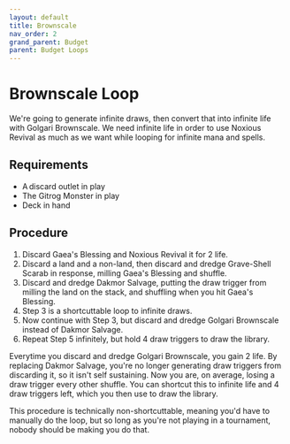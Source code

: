 ```yaml
---
layout: default
title: Brownscale
nav_order: 2
grand_parent: Budget
parent: Budget Loops
---
```


# Brownscale Loop

We're going to generate infinite draws, then convert that into infinite life with Golgari Brownscale. We need infinite life in order to use Noxious Revival as much as we want while looping for infinite mana and spells.

## Requirements

* A discard outlet in play
* The Gitrog Monster in play
* Deck in hand

## Procedure

1. Discard Gaea's Blessing and Noxious Revival it for 2 life.
1. Discard a land and a non-land, then discard and dredge Grave-Shell Scarab in response, milling Gaea's Blessing and shuffle.
1. Discard and dredge Dakmor Salvage, putting the draw trigger from milling the land on the stack, and shuffling when you hit Gaea's Blessing.
1. Step 3 is a shortcuttable loop to infinite draws.
1. Now continue with Step 3, but discard and dredge Golgari Brownscale instead of Dakmor Salvage.
1. Repeat Step 5 infinitely, but hold 4 draw triggers to draw the library.

Everytime you discard and dredge Golgari Brownscale, you gain 2 life. By replacing Dakmor Salvage, you're no longer generating draw triggers from discarding it, so it isn't self sustaining. Now you are, on average, losing a draw trigger every other shuffle. You can shortcut this to infinite life and 4 draw triggers left, which you then use to draw the library.

This procedure is technically non-shortcuttable, meaning you'd have to manually do the loop, but so long as you're not playing in a tournament, nobody should be making you do that.
